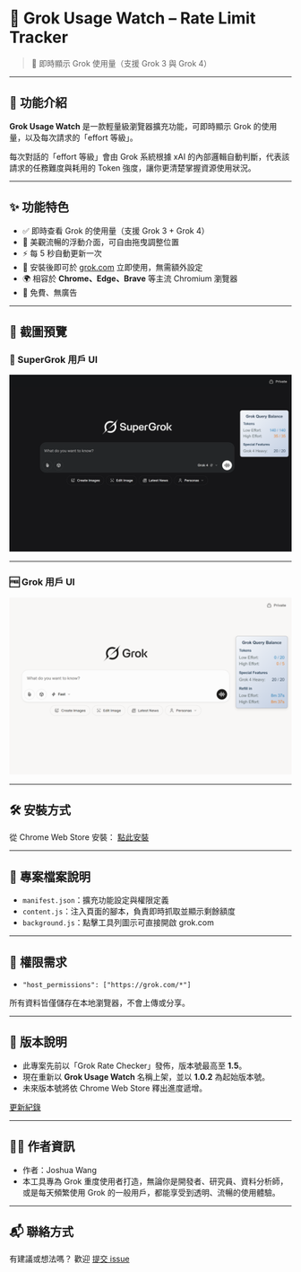 # 🌟 Grok Usage Watch – Rate Limit Tracker

> 🔎 即時顯示 Grok 使用量（支援 Grok 3 與 Grok 4）

---

## 📌 功能介紹

**Grok Usage Watch** 是一款輕量級瀏覽器擴充功能，可即時顯示 Grok 的使用量，以及每次請求的「effort 等級」。

每次對話的「effort 等級」會由 Grok 系統根據 xAI 的內部邏輯自動判斷，代表該請求的任務難度與耗用的 Token 強度，讓你更清楚掌握資源使用狀況。

---

## ✨ 功能特色

* ✅ 即時查看 Grok 的使用量（支援 Grok 3 + Grok 4）
* 🎨 美觀流暢的浮動介面，可自由拖曳調整位置
* ⚡ 每 5 秒自動更新一次
* 🧠 安裝後即可於 [grok.com](https://grok.com) 立即使用，無需額外設定
* 🌍 相容於 **Chrome、Edge、Brave** 等主流 Chromium 瀏覽器
* 💯 免費、無廣告
---

## 📸 截圖預覽

### 🔐 SuperGrok 用戶 UI

![Grok Usage Watch screenshot](screenshot.png)

---

### 🆓 Grok 用戶 UI

![Grok Usage Watch screenshot2](screenshot2.png)

---

## 🛠 安裝方式

從 Chrome Web Store 安裝： [點此安裝](https://chrome.google.com/webstore/detail/bmpboaihdkpkjehbceegdmndkonlpdge)

---

## 🧩 專案檔案說明

* `manifest.json`：擴充功能設定與權限定義
* `content.js`：注入頁面的腳本，負責即時抓取並顯示剩餘額度
* `background.js`：點擊工具列圖示可直接開啟 grok.com

---

## 🔐 權限需求

* `"host_permissions": ["https://grok.com/*"]`

所有資料皆僅儲存在本地瀏覽器，不會上傳或分享。

---

## 📜 版本說明

* 此專案先前以「Grok Rate Checker」發佈，版本號最高至 **1.5**。
* 現在重新以 **Grok Usage Watch** 名稱上架，並以 **1.0.2** 為起始版本號。
* 未來版本號將依 Chrome Web Store 釋出進度遞增。

[更新紀錄](./CHANGELOG.md)

---

## 👨‍💻 作者資訊

* 作者：Joshua Wang
* 本工具專為 Grok 重度使用者打造，無論你是開發者、研究員、資料分析師，或是每天頻繁使用 Grok 的一般用戶，都能享受到透明、流暢的使用體驗。

---

## 📬 聯絡方式

有建議或想法嗎？
歡迎 [提交 issue](https://github.com/JoshuaWang2211/grok-usage-watch/issues)